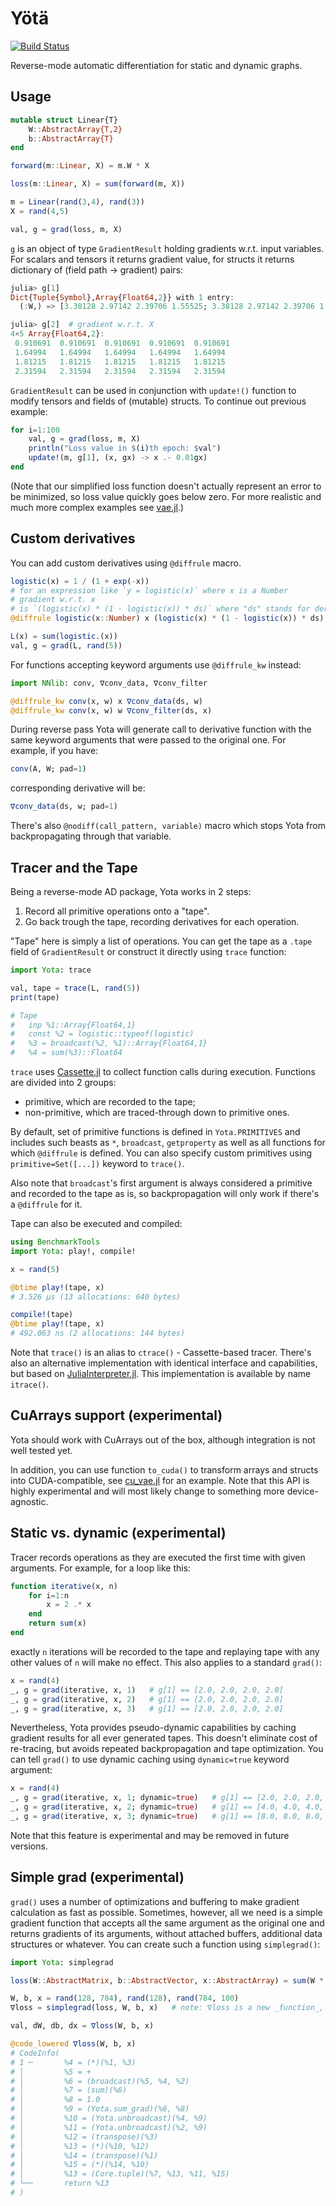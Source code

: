 # Yötä

[![Build Status](https://travis-ci.org/dfdx/Yota.jl.svg?branch=master)](https://travis-ci.org/dfdx/Yota.jl)

Reverse-mode automatic differentiation for static and dynamic graphs.

## Usage

```julia
mutable struct Linear{T}
    W::AbstractArray{T,2}
    b::AbstractArray{T}
end

forward(m::Linear, X) = m.W * X

loss(m::Linear, X) = sum(forward(m, X))

m = Linear(rand(3,4), rand(3))
X = rand(4,5)

val, g = grad(loss, m, X)
```

`g` is an object of type `GradientResult` holding gradients w.r.t. input variables. For scalars
and tensors it returns gradient value, for structs it returns dictionary of
(field path → gradient) pairs:

```julia
julia> g[1]
Dict{Tuple{Symbol},Array{Float64,2}} with 1 entry:
  (:W,) => [3.38128 2.97142 2.39706 1.55525; 3.38128 2.97142 2.39706 1.55525; 3.38128 2.97142 2.39706 1.55525]   # gradient w.r.t. m.W

julia> g[2]  # gradient w.r.t. X
4×5 Array{Float64,2}:
 0.910691  0.910691  0.910691  0.910691  0.910691
 1.64994   1.64994   1.64994   1.64994   1.64994
 1.81215   1.81215   1.81215   1.81215   1.81215
 2.31594   2.31594   2.31594   2.31594   2.31594
```

`GradientResult` can be used in conjunction with `update!()` function to modify tensors and fields of (mutable) structs. To continue out previous example:

```julia
for i=1:100
    val, g = grad(loss, m, X)
    println("Loss value in $(i)th epoch: $val")
    update!(m, g[1], (x, gx) -> x .- 0.01gx)
end
```

(Note that our simplified loss function doesn't actually represent an error to be minimized, so loss value quickly goes below zero. For more realistic and much more complex examples see [vae.jl](https://github.com/dfdx/Yota.jl/blob/master/examples/vae.jl).)

## Custom derivatives

You can add custom derivatives using `@diffrule` macro.

```julia
logistic(x) = 1 / (1 + exp(-x))
# for an expression like `y = logistic(x)` where x is a Number
# gradient w.r.t. x
# is `(logistic(x) * (1 - logistic(x)) * ds)` where "ds" stands for derivative "dL/dy"
@diffrule logistic(x::Number) x (logistic(x) * (1 - logistic(x)) * ds)

L(x) = sum(logistic.(x))
val, g = grad(L, rand(5))
```

For functions accepting keyword arguments use `@diffrule_kw` instead:

```julia
import NNlib: conv, ∇conv_data, ∇conv_filter

@diffrule_kw conv(x, w) x ∇conv_data(ds, w)
@diffrule_kw conv(x, w) w ∇conv_filter(ds, x)
```

During reverse pass Yota will generate call to derivative function with the same keyword arguments that were
passed to the original one. For example, if you have:

```julia
conv(A, W; pad=1)
```

corresponding derivative will be:

```julia
∇conv_data(ds, w; pad=1)
```

There's also `@nodiff(call_pattern, variable)` macro which stops Yota from backpropagating through that variable.

## Tracer and the Tape

Being a reverse-mode AD package, Yota works in 2 steps:

1. Record all primitive operations onto a "tape".
2. Go back trough the tape, recording derivatives for each operation.

"Tape" here is simply a list of operations. You can get the tape as a `.tape` field of `GradientResult` or construct it directly using `trace` function:

```julia
import Yota: trace

val, tape = trace(L, rand(5))
print(tape)

# Tape
#   inp %1::Array{Float64,1}
#   const %2 = logistic::typeof(logistic)
#   %3 = broadcast(%2, %1)::Array{Float64,1}
#   %4 = sum(%3)::Float64
```
`trace` uses [Cassette.jl](https://github.com/jrevels/Cassette.jl) to collect function calls during execution. Functions are divided into 2 groups:

 * primitive, which are recorded to the tape;
 * non-primitive, which are traced-through down to primitive ones.

By default, set of primitive functions is defined in `Yota.PRIMITIVES` and includes such beasts as `*`, `broadcast`, `getproperty` as well as all functions for which `@diffrule` is defined. You can also specify custom primitives using `primitive=Set([...])` keyword to `trace()`.

Also note that `broadcast`'s first argument is always considered a primitive and recorded to the tape as is, so backpropagation will only work if there's a `@diffrule` for it.

Tape can also be executed and compiled:

```julia
using BenchmarkTools
import Yota: play!, compile!

x = rand(5)

@btime play!(tape, x)
# 3.526 μs (13 allocations: 640 bytes)

compile!(tape)
@btime play!(tape, x)
# 492.063 ns (2 allocations: 144 bytes)
```

Note that `trace()` is an alias to `ctrace()` - Cassette-based tracer. There's also an alternative implementation with identical interface and capabilities, but based on [JuliaInterpreter.jl](https://github.com/JuliaDebug/JuliaInterpreter.jl). This implementation is available by name `itrace()`.

## CuArrays support (experimental)

Yota should work with CuArrays out of the box, although integration is not well tested yet.

In addition, you can use function `to_cuda()` to transform arrays and structs into CUDA-compatible, see [cu_vae.jl](https://github.com/dfdx/Yota.jl/blob/master/examples/cu_vae.jl) for an example. Note that this API is highly experimental and will most likely change to something more device-agnostic.


## Static vs. dynamic (experimental)

Tracer records operations as they are executed the first time with given arguments. For example, for a loop like this:

```julia
function iterative(x, n)
    for i=1:n
        x = 2 .* x
    end
    return sum(x)
end
```
exactly `n` iterations will be recorded to the tape and replaying tape with any other values of `n` will make no effect. This also applies to a standard `grad()`:

```julia
x = rand(4)
_, g = grad(iterative, x, 1)   # g[1] == [2.0, 2.0, 2.0, 2.0]
_, g = grad(iterative, x, 2)   # g[1] == [2.0, 2.0, 2.0, 2.0]
_, g = grad(iterative, x, 3)   # g[1] == [2.0, 2.0, 2.0, 2.0]
```

Nevertheless, Yota provides pseudo-dynamic capabilities by caching gradient results for all ever generated tapes. This doesn't eliminate cost of re-tracing, but avoids repeated backpropagation and tape optimization. You can tell `grad()` to use dynamic caching using `dynamic=true` keyword argument:


```julia
x = rand(4)
_, g = grad(iterative, x, 1; dynamic=true)   # g[1] == [2.0, 2.0, 2.0, 2.0]
_, g = grad(iterative, x, 2; dynamic=true)   # g[1] == [4.0, 4.0, 4.0, 4.0]
_, g = grad(iterative, x, 3; dynamic=true)   # g[1] == [8.0, 8.0, 8.0, 8.0]
```

Note that this feature is experimental and may be removed in future versions.


## Simple grad (experimental)

`grad()` uses a number of optimizations and buffering to make gradient calculation as fast as possible. Sometimes, however, all we need is a simple gradient function that accepts all the same argument as the original one and returns gradients of its arguments, without attached buffers, additional data structures or whatever. You can create such a function using `simplegrad()`:

```julia
import Yota: simplegrad

loss(W::AbstractMatrix, b::AbstractVector, x::AbstractArray) = sum(W * x .+ b)

W, b, x = rand(128, 784), rand(128), rand(784, 100)
∇loss = simplegrad(loss, W, b, x)   # note: ∇loss is a new _function_, world age concerns apply

val, dW, db, dx = ∇loss(W, b, x)

@code_lowered ∇loss(W, b, x)
# CodeInfo(
# 1 ─       %4 = (*)(%1, %3)
# │         %5 = +
# │         %6 = (broadcast)(%5, %4, %2)
# │         %7 = (sum)(%6)
# │         %8 = 1.0
# │         %9 = (Yota.sum_grad)(%6, %8)
# │         %10 = (Yota.unbroadcast)(%4, %9)
# │         %11 = (Yota.unbroadcast)(%2, %9)
# │         %12 = (transpose)(%3)
# │         %13 = (*)(%10, %12)
# │         %14 = (transpose)(%1)
# │         %15 = (*)(%14, %10)
# │         %13 = (Core.tuple)(%7, %13, %11, %15)
# └──       return %13
# )
```
